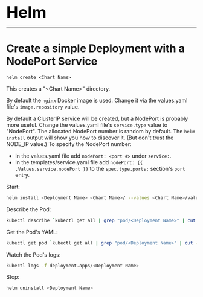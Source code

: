 **<span style="font-size:3em;color:black">Helm</span>**
***

# Create a simple Deployment with a NodePort Service
```
helm create <Chart Name>
```
This creates a "\<Chart Name\>" directory.

By default the ```nginx``` Docker image is used.  Change it via the values.yaml file's ```image.repository``` value.

By default a ClusterIP service will be created, but a NodePort is probably more useful.  Change the values.yaml file's ```service.type``` value to "NodePort".  The allocated NodePort number is random by default.  The ```helm install``` output will show you how to discover it.  (But don't trust the NODE_IP value.)  To specify the NodePort number:
- In the values.yaml file add ```nodePort: <port #>``` under ```service:```.
- In the templates/service.yaml file add ```nodePort: {{ .Values.service.nodePort }}``` to the ```spec.type.ports:``` section's ```port``` entry.

Start:
```bash
helm install <Deployment Name> <Chart Name>/ --values <Chart Name>/values.yaml
```
 
Describe the Pod:
```bash
kubectl describe `kubectl get all | grep "pod/<Deployment Name>" | cut -f1 -d" "`
```

Get the Pod's YAML:
```bash
kubectl get pod `kubectl get all | grep "pod/<Deployment Name>" | cut -f1 -d" " | cut -f2 -d"/"` -o yaml
```

Watch the Pod's logs:
```bash
kubectl logs -f deployment.apps/<Deployment Name>
```

Stop:
```bash
helm uninstall <Deployment Name>
```


